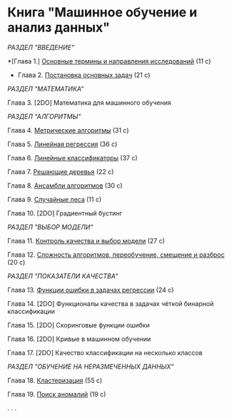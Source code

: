 # Книга "Машинное обучение и анализ данных"

*РАЗДЕЛ "ВВЕДЕНИЕ"*

*[Глава 1.] [Основные термины и направления исследований](book_011_intro_202309.pdf) (11 c)
* Глава 2. [Постановка основных задач](book_020_MLintro_202406.pdf) (21 c)

*РАЗДЕЛ "МАТЕМАТИКА"*

Глава 3. [2DO] Математика для машинного обучения

*РАЗДЕЛ "АЛГОРИТМЫ"*

Глава 4. [Метрические алгоритмы](book_021_kNN_202413.pdf) (31 c)

Глава 5. [Линейная регрессия](book_043_linreg_202305.pdf) (36 c)

Глава 6. [Линейные классификаторы](book_023_linclass_202308.pdf) (37 с)

Глава 7. [Решающие деревья](book_044_trees_202305.pdf) (22 с)

Глава 8. [Ансамбли алгоритмов](book_030_ens_202409.pdf) (30 с)

Глава 9. [Случайные леса](book_031_rf_202403.pdf) (11 с)

Глава 10. [2DO] Градиентный бустинг

*РАЗДЕЛ "ВЫБОР МОДЕЛИ"*

Глава 11. [Контроль качества и выбор модели](book_053_control_202309.pdf) (27 с)

Глава 12. [Сложность алгоритмов, переобучение, смещение и разброс](book_048_bias_variance_202305.pdf) (20 c)

*РАЗДЕЛ "ПОКАЗАТЕЛИ КАЧЕСТВА"*

Глава 13. [Функции ошибки в задачах регрессии](book_071_regressionerrors_202306.pdf) (24 с)

Глава 14. [2DO] Функционалы качества в задачах чёткой бинарной классификации

Глава 15. [2DO] Скоринговые функции ошибки

Глава 16. [2DO] Кривые в машинном обучении

Глава 17. [2DO] Качество классификации на несколько классов

*РАЗДЕЛ "ОБУЧЕНИЕ НА НЕРАЗМЕЧЕННЫХ ДАННЫХ"*

Глава 18. [Кластеризация](book_081_cluster_202401.pdf) (55 c)

Глава 19. [Поиск аномалий](book_047_anomaly_06.pdf) (19 с)

. . .

